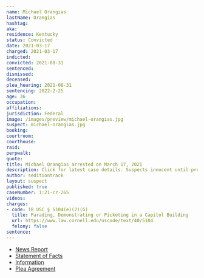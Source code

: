 ```yaml
---
name: Michael Orangias
lastName: Orangias
hashtag:
aka:
residence: Kentucky
status: Convicted
date: 2021-03-17
charged: 2021-03-17
indicted:
convicted: 2021-08-31
sentenced:
dismissed:
deceased:
plea_hearing: 2021-08-31
sentencing: 2022-2-25
age: 36
occupation:
affiliations:
jurisdiction: Federal
image: /images/preview/michael-orangias.jpg
suspect: michael-orangias.jpg
booking:
courtroom:
courthouse:
raid:
perpwalk:
quote:
title: Michael Orangias arrested on March 17, 2021
description: Click for latest case details. Suspects innocent until proven guilty.
author: seditiontrack
layout: suspect
published: true
caseNumber: 1:21-cr-265
videos:
charges:
- code: 18 USC § 5104(e)(2)(G)
  title: Parading, Demonstrating or Picketing in a Capitol Building
  url: https://www.law.cornell.edu/uscode/text/40/5104
  felony: false
sentence:
---
```

- [News Report](https://www.msn.com/en-us/news/crime/fbi-arrests-man-in-louisville-in-connection-with-jan-6-attack-on-us-capitol/ar-BB1eJyPL)
- [Statement of Facts](https://www.justice.gov/usao-dc/case-multi-defendant/file/1430231/download)
- [Information](https://www.justice.gov/usao-dc/case-multi-defendant/file/1393706/download)
- [Plea Agreement](https://www.justice.gov/usao-dc/case-multi-defendant/file/1430226/download)
